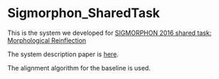 # Sigmorphon_SharedTask

This is the system we developed for [SIGMORPHON 2016 shared task: Morphological Reinflection](https://ryancotterell.github.io/sigmorphon2016/)

The system description paper is [here](http://anthology.aclweb.org/W16-2006).

The alignment algorithm for the baseline is used.


